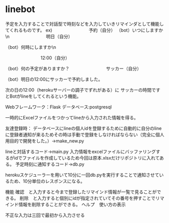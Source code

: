 # linebot
予定を入力することで対話型で時刻などを入力していきリマインダとして機能してくれるものです。
ex)
　　　　　　　　予約（自分）
   （bot）いつにしますか\n
　　　　　　　　明日（自分）

   （bot）何時にしますか\n
   
　　　　　　　　12:00（自分）

   （bot）何の予定がありますか？
　　　　　　　　サッカー（自分）
    
   （bot）明日の12:00にサッカーで予約しました。
   
   次の日の12:00（herokuサーバーの調子でずれがある）に  サッカーの時間ですとBotがlineをしてくれるという機能。
  
  Webフレームワーク：Flask
  データベース:postgresql
  
  一時的にExcelファイルをつかってlineから入力された情報を得る。

友達登録時：
データベースにlineの個人idを登録するために自動的に自分のlineに登録者通知が来るためその時は手動で登録をしなければならない（完全に個人用目的で開発をした。）→make_new.py

lineと対話するコード→main.py
入力情報をexcelファイルにバッファリングするがidでファイルを作成しているため今回は原本.xlsxだけリポジトリに入れてある。
予定時刻に通知するコード→db.py

herokuスケジューラーを用いて10分に一回db.pyを実行することで通知させているため、10分単位のレスポンスになる。

機能
確認　と入力すると今まで登録したリマインド情報が一覧で見ることができる。
削除　と入力すると個別にidが指定されていてその番号を押すことでリマインド情報を削除することができる。
ヘルプ　使い方の表示

不正な入力は三回で最初から入力させる
